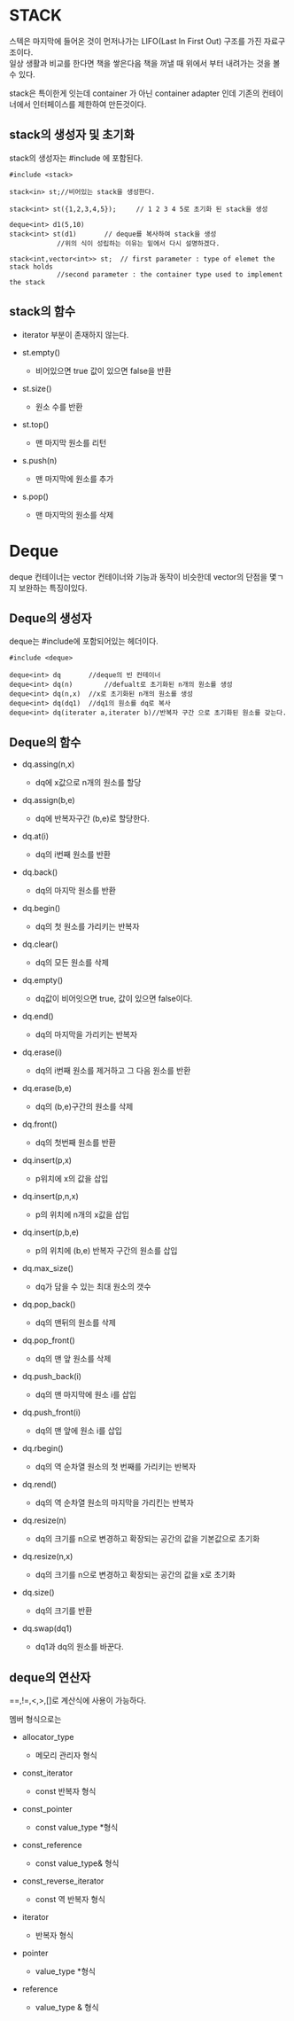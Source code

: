 # STACK

스텍은 마지막에 들어온 것이 먼저나가는 LIFO(Last In First Out) 구조를 가진 자료구조이다.  
일상 생활과 비교를 한다면 책을 쌓은다음 책을 꺼낼 때 위에서 부터 내려가는 것을 볼 수 있다.

stack은 특이한게 잇는데 container 가 아닌 container adapter 인데 기존의 컨테이너에서 인터페이스를 제한하여 만든것이다.

## stack의 생성자 및 초기화

stack의 생성자는
#include 에 포함된다.

```
#include <stack>

stack<in> st;//비어있는 stack을 생성한다.

stack<int> st({1,2,3,4,5}); 	// 1 2 3 4 5로 초기화 된 stack을 생성

deque<int> d1(5,10)
stack<int> st(d1) 		// deque를 복사하여 stack을 생성
			//위의 식이 성립하는 이유는 밑에서 다시 설명하겠다.

stack<int,vector<int>> st;	// first parameter : type of elemet the stack holds
			//second parameter : the container type used to implement the stack
```

## stack의 함수

* iterator 부분이 존재하지 않는다. 

* st.empty()
	* 비어있으면 true 값이 있으면 false을 반환

* st.size()
	* 원소 수를 반환

* st.top()
	* 맨 마지막 원소를 리턴

* s.push(n)
	* 맨 마지막에 원소를 추가

* s.pop() 
	* 맨 마지막의 원소를 삭제

# Deque

deque 컨테이너는 vector 컨테이너와 기능과 동작이 비슷한데 vector의 단점을 몇ㄱ지 보완하는 특징이있다.

## Deque의 생성자

deque는 #include에 포함되어있는 헤더이다.

```
#include <deque>  

deque<int> dq		//deque의 빈 컨테이너
deque<int> dq(n) 		//defualt로 초기화된 n개의 원소를 생성
deque<int> dq(n,x)	//x로 초기화된 n개의 원소를 생성
deque<int> dq(dq1)	//dq1의 원소를 dq로 복사
deque<int> dq(iterater a,iterater b)//반복자 구간 으로 초기화된 원소를 갖는다.

```
## Deque의 함수

* dq.assing(n,x)
	* dq에 x값으로 n개의 원소를 할당

* dq.assign(b,e)
	* dq에 반복자구간 (b,e)로 할당한다.

* dq.at(i)
	* dq의 i번째 원소를 반환

* dq.back()
	* dq의 마지막 원소를 반환

* dq.begin()
	* dq의 첫 원소를 가리키는 반복자

* dq.clear()
	* dq의 모든 원소를 삭제

* dq.empty()
	* dq값이 비어잇으면 true, 값이 있으면 false이다.

* dq.end()
	* dq의 마지막을 가리키는 반복자

* dq.erase(i)
	* dq의 i번째 원소를 제거하고 그 다음 원소를 반환

* dq.erase(b,e)
	* dq의 (b,e)구간의 원소를 삭제

* dq.front()
	* dq의 첫번째 원소를 반환

* dq.insert(p,x)
	* p위치에 x의 값을 삽입

* dq.insert(p,n,x)
	* p의 위치에 n개의 x값을 삽입

* dq.insert(p,b,e)
	* p의 위치에 (b,e) 반복자 구간의 원소를 삽입

* dq.max_size()
	* dq가 담을 수 있는 최대 원소의 갯수

* dq.pop_back()
	* dq의 맨뒤의 원소를 삭제

* dq.pop_front()
	* dq의 맨 앞 원소를 삭제

* dq.push_back(i)
	* dq의 맨 마지막에 원소 i를 삽입

* dq.push_front(i)
	* dq의 맨 앞에 원소 i를 삽입

* dq.rbegin()
	* dq의 역 순차열 원소의 첫 번째를 가리키는 반복자

* dq.rend()
	* dq의 역 순차열 원소의 마지막을 가리킨는 반복자

* dq.resize(n)
	* dq의 크기를 n으로 변경하고 확장되는 공간의 값을 기본값으로 초기화

* dq.resize(n,x)
	* dq의 크기를 n으로 변경하고 확장되는 공간의 값을 x로 초기화

* dq.size()
	* dq의 크기를 반환

* dq.swap(dq1)
	* dq1과 dq의 원소를 바꾼다.

## deque의 연산자

==,!=,<,>,[]로 계산식에 사용이 가능하다.

멤버 형식으로는

* allocator_type
	* 메모리 관리자 형식

* const_iterator
	* const 반복자 형식

* const_pointer
	* const value_type *형식

* const_reference
	* const value_type& 형식

* const_reverse_iterator
	* const 역 반복자 형식

* iterator
	* 반복자 형식

* pointer
	* value_type *형식

* reference
	* value_type & 형식
